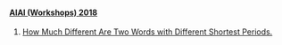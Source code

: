#### [AIAI (Workshops) 2018](https://dblp.org/db/conf/ifip12/aiai2018w.html)
  1. [How Much Different Are Two Words with Different Shortest Periods.](https://doi.org/10.1007/978-3-319-92016-0_16)  
  